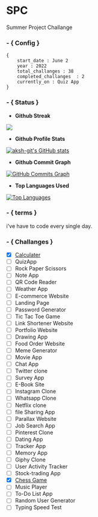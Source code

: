 # SPC
Summer Project Challange 
### - { Config }
	{
		start_date : June 2
		year : 2022
		total_challanges : 38
		completed_challanges  : 2
		currently_on : Quiz App
	}
	
### - { Status }
- **Github Streak**

<a href="http://www.github.com/aksh-git"><img src="https://github-readme-streak-stats.herokuapp.com/?user=aksh-git&stroke=ffffff&background=1c1917&ring=0891b2&fire=0891b2&currStreakNum=ffffff&currStreakLabel=0891b2&sideNums=ffffff&sideLabels=ffffff&dates=ffffff&hide_border=true" /></a>

- **Github Profile Stats**

<a href="http://www.github.com/aksh-git"><img src="https://github-readme-stats.vercel.app/api?username=aksh-git&show_icons=true&hide=&count_private=true&title_color=0891b2&text_color=ffffff&icon_color=0891b2&bg_color=1c1917&hide_border=true&show_icons=true" alt="aksh-git's GitHub stats" /></a>
- **Github Commit Graph**

<a href="http://www.github.com/aksh-git"><img src="https://activity-graph.herokuapp.com/graph?username=aksh-git&bg_color=1c1917&color=ffffff&line=0891b2&point=ffffff&area_color=1c1917&area=true&hide_border=true&custom_title=GitHub%20Commits%20Graph" alt="GitHub Commits Graph" /></a>

- **Top Languages Used**

<a href="https://github.com/aksh-git" align="left"><img src="https://github-readme-stats.vercel.app/api/top-langs/?username=aksh-git&langs_count=10&title_color=0891b2&text_color=ffffff&icon_color=0891b2&bg_color=1c1917&hide_border=true&locale=en&custom_title=Top%20%Languages" alt="Top Languages" /></a>

### - { terms }
 i've have to code every single day.

### - { Challanges }
- [x] [Calculater](https://aksh-git.github.io/SPC/projects/Calculator/)
- [ ] QuizApp
- [ ] Rock Paper Scissors
- [ ] Note App
- [ ] QR Code Reader
- [ ] Weather App
- [ ] E-commerce Website
- [ ] Landing Page
- [ ] Password Generator
- [ ] Tic Tac Toe Game
- [ ] Link Shortener Website
- [ ] Portfolio Website
- [ ] Drawing App
- [ ] Food Order Website
- [ ] Meme Generator
- [ ] Movie App
- [ ] Chat App
- [ ] Twitter clone
- [ ] Survey App
- [ ] E-Book Site
- [ ] Instagram Clone
- [ ] Whatsapp Clone 
- [ ] Netflix clone
- [ ] file Sharing App
- [ ] Parallax Website
- [ ] Job Search App
- [ ] Pinterest Clone
- [ ] Dating App
- [ ] Tracker App 
- [ ] Memory App
- [ ] Giphy Clone
- [ ] User Activity Tracker
- [ ] Stock-trading App
- [x] [Chess Game](https://aksh-git.github.io/chess/)
- [ ] Music Player
- [ ] To-Do List App
- [ ] Random User Generator
- [ ] Typing Speed Test
